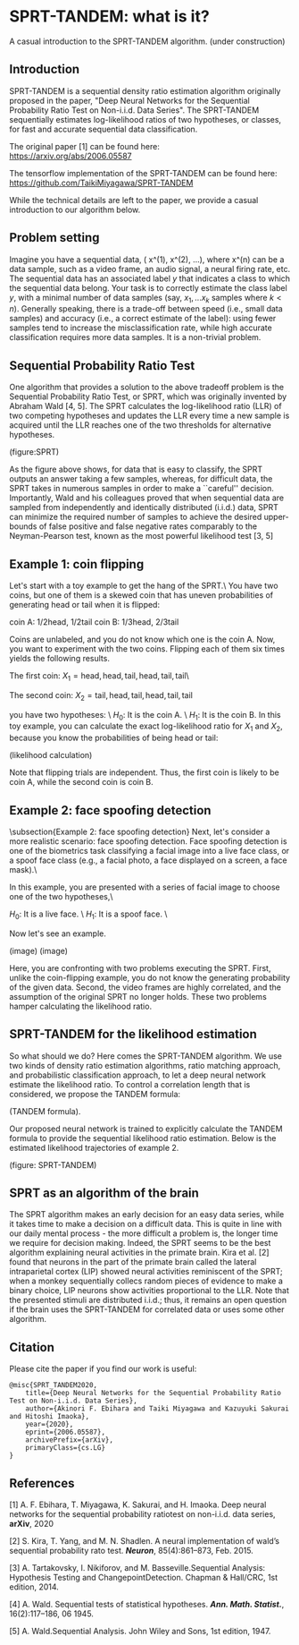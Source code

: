 # SPRT-TANDEM: what is it?
A casual introduction to the SPRT-TANDEM algorithm. (under construction)

## Introduction
SPRT-TANDEM is a sequential density ratio estimation algorithm originally proposed in the paper, "Deep Neural Networks for the Sequential Probability Ratio Test on Non-i.i.d. Data Series". The SPRT-TANDEM sequentially estimates log-likelihood ratios of two hypotheses, or classes, for fast and accurate sequential data classification. 

The original paper [1] can be found here:  
https://arxiv.org/abs/2006.05587

The tensorflow implementation of the SPRT-TANDEM can be found here:  
https://github.com/TaikiMiyagawa/SPRT-TANDEM


While the technical details are left to the paper, we provide a casual introduction to our algorithm below.

## Problem setting
Imagine you have a sequential data, 
( x^(1), x^(2), ...),
where x^(n) can be a data sample, such as a video frame, an audio signal, a neural firing rate, etc. The sequential data has an associated label $y$ that indicates a class to which the sequential data belong. Your task is to correctly estimate the class label $y$, with a minimal number of data samples (say, $x_1, ... x_k$ samples where $k < n$). Generally speaking, there is a trade-off between speed (i.e., small data samples) and accuracy (i.e., a correct estimate of the label): using fewer samples tend to increase the misclassification rate, while high accurate classification requires more data samples. It is a non-trivial problem.

## Sequential Probability Ratio Test
One algorithm that provides a solution to the above tradeoff problem is the Sequential Probability Ratio Test, or SPRT, which was originally invented by Abraham Wald [4, 5]. The SPRT calculates the log-likelihood ratio (LLR) of two competing hypotheses and updates the LLR every time a new sample is acquired until the LLR reaches one of the two thresholds for alternative hypotheses.

(figure:SPRT)

As the figure above shows, for data that is easy to classify, the SPRT outputs an answer taking a few samples, whereas, for difficult data, the SPRT takes in numerous samples in order to make a ``careful'' decision. Importantly, Wald and his colleagues proved that when sequential data are sampled from independently and identically distributed (i.i.d.) data, SPRT can minimize the required number of samples to achieve the desired upper-bounds of false positive and false negative rates comparably to the
Neyman-Pearson test, known as the most powerful likelihood test [3, 5]

## Example 1: coin flipping
Let's start with a toy example to get the hang of the SPRT.\\
You have two coins, but one of them is a skewed coin that has uneven probabilities of generating head or tail when it is flipped:

coin A: 1/2head, 1/2tail
coin B: 1/3head, 2/3tail

Coins are unlabeled, and you do not know which one is the coin A. Now, you want to experiment with the two coins. Flipping each of them six times yields the following results.

The first coin:
$X_1 = {\mathrm{head, head, tail, head, tail, tail}}$\\

The second coin:
$X_2 = {\mathrm{tail, head, tail, head, tail, tail}}$

you have two hypotheses: \\ $H_0$: It is the coin A. \\ $H_1$: It is the coin B.
In this toy example, you can calculate the exact log-likelihood ratio for $X_1$ and $X_2$, because you know the probabilities of being head or tail:

(likelihood calculation)

Note that flipping trials are independent. Thus, the first coin is likely to be coin A, while the second coin is coin B.


## Example 2: face spoofing detection
\subsection{Example 2: face spoofing detection}
Next, let's consider a more realistic scenario: face spoofing detection. Face spoofing detection is one of the biometrics task classifying a facial image into a live face class, or a spoof face class (e.g., a facial photo, a face displayed on a screen, a face mask).\\

In this example, you are presented with a series of facial image to choose one of the two hypotheses,\\

$H_0$: It is a live face. \\
$H_1$: It is a spoof face. \\ 

Now let's see an example. 

(image)
(image)

Here, you are confronting with two problems executing the SPRT. First, unlike the coin-flipping example, you do not know the generating probability of the given data. Second, the video frames are highly correlated, and the assumption of the original SPRT no longer holds. These two problems hamper calculating the likelihood ratio.

## SPRT-TANDEM for the likelihood estimation
So what should we do? Here comes the SPRT-TANDEM algorithm. We use two kinds of density ratio estimation algorithms, ratio matching approach, and probabilistic classification approach, to let a deep neural network estimate the likelihood ratio. To control a correlation length that is considered, we propose the TANDEM formula:

(TANDEM formula).

Our proposed neural network is trained to explicitly calculate the TANDEM formula to provide the sequential likelihood ratio estimation. Below is the estimated likelihood trajectories of example 2.

(figure: SPRT-TANDEM)


## SPRT as an algorithm of the brain
The SPRT algorithm makes an early decision for an easy data series, while it takes time to make a decision on a difficult data. This is quite in line with our daily mental process - the more difficult a problem is, the longer time we require for decision making. Indeed, the SPRT seems to be the best algorithm explaining neural activities in the primate brain. Kira et al. [2] found that neurons in the part of the primate brain called the lateral intraparietal cortex (LIP) showed neural activities reminiscent of the SPRT; when a monkey sequentially collecs random pieces of evidence to make a binary choice, LIP neurons show activities proportional to the LLR. Note that the presented stimuli are distributed i.i.d.; thus, it remains an open question if the brain uses the SPRT-TANDEM for correlated data or uses some other algorithm. 

## Citation
Please cite the paper if you find our work is useful:
```
@misc{SPRT_TANDEM2020,
    title={Deep Neural Networks for the Sequential Probability Ratio Test on Non-i.i.d. Data Series},
    author={Akinori F. Ebihara and Taiki Miyagawa and Kazuyuki Sakurai and Hitoshi Imaoka},
    year={2020},
    eprint={2006.05587},
    archivePrefix={arXiv},
    primaryClass={cs.LG}
}
```

## References
[1] A. F. Ebihara, T. Miyagawa, K. Sakurai, and H. Imaoka. Deep neural networks for the sequential probability ratiotest on non-i.i.d. data series, __arXiv__, 2020

[2] S. Kira, T. Yang, and M. N. Shadlen. A neural implementation of wald’s sequential probability rato test. ___Neuron___, 85(4):861–873, Feb. 2015.

[3] A. Tartakovsky,  I. Nikiforov,  and M. Basseville.Sequential Analysis: Hypothesis Testing and ChangepointDetection. Chapman & Hall/CRC, 1st edition, 2014.

[4] A. Wald. Sequential tests of statistical hypotheses. ___Ann. Math. Statist.___, 16(2):117–186, 06 1945.

[5] A. Wald.Sequential Analysis. John Wiley and Sons, 1st edition, 1947.

